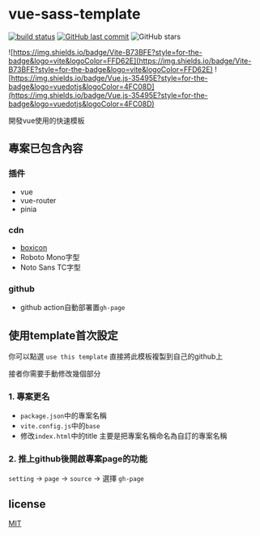 # vue-sass-template

[![build status](https://github.com/connectshark/vue-sass-template/actions/workflows/deploy.yml/badge.svg?branch=main)](https://github.com/connectshark/vue-sass-template/actions/workflows/deploy.yml)
[![GitHub last commit](https://img.shields.io/github/last-commit/connectshark/vue-sass-template.svg?style=flat)](https://github.com/connectshark/vue-sass-template)
![GitHub stars](https://img.shields.io/github/stars/connectshark/vue-sass-template.svg?style=social&label=Stars&style=plastic)


![https://img.shields.io/badge/Vite-B73BFE?style=for-the-badge&logo=vite&logoColor=FFD62E](https://img.shields.io/badge/Vite-B73BFE?style=for-the-badge&logo=vite&logoColor=FFD62E)
![https://img.shields.io/badge/Vue.js-35495E?style=for-the-badge&logo=vuedotjs&logoColor=4FC08D](https://img.shields.io/badge/Vue.js-35495E?style=for-the-badge&logo=vuedotjs&logoColor=4FC08D)

開發vue使用的快速模板

## 專案已包含內容

### 插件

- vue
- vue-router
- pinia

### cdn

- [boxicon](https://boxicons.com/)
- Roboto Mono字型
- Noto Sans TC字型

### github

- github action自動部署置`gh-page`

## 使用template首次設定

你可以點選 `use this template` 直接將此模板複製到自己的github上

接者你需要手動修改幾個部分

### 1. 專案更名

- `package.json`中的專案名稱
- `vite.config.js`中的`base`
- 修改`index.html`中的title
主要是把專案名稱命名為自訂的專案名稱

### 2. 推上github後開啟專案page的功能

`setting` -> `page` -> `source` -> 選擇 `gh-page`

## license

[MIT](https://github.com/connectshark/vue-sass-template/blob/main/LICENSE)